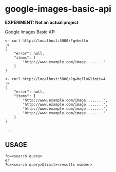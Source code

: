 google-images-basic-api
=======================

**EXPERIMENT: Not an actual project**

Google Images Basic API


```
<- curl http://localhost:5000/?q=hello
->
{
    "error": null,
    "items": [
        "http://www.example.com/image........"
    ]
}

<- curl http://localhost:5000/?q=hello&limit=4
->
{
    "error": null,
    "items": [
        "http://www.example.com/image........",
        "http://www.example.com/image........",
        "http://www.example.com/image........",
        "http://www.example.com/image........"
    ]
}

...
```

## USAGE

```
?q=<search query>
or
?q=<search query>&limit=<results number>

```

